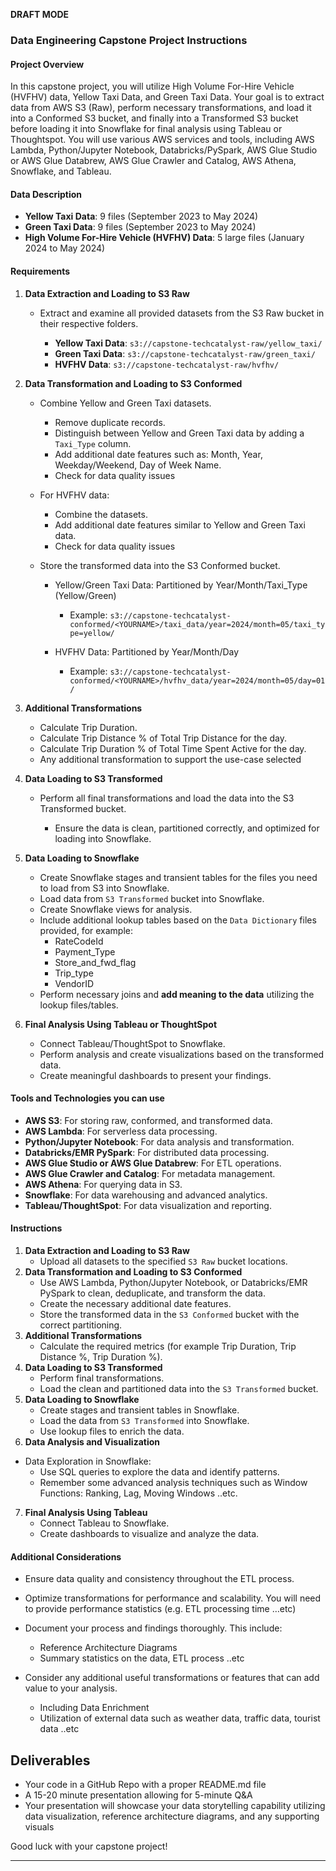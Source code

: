**DRAFT MODE**

### Data Engineering Capstone Project Instructions

#### Project Overview

In this capstone project, you will utilize High Volume For-Hire Vehicle (HVFHV) data, Yellow Taxi Data, and Green Taxi Data. Your goal is to extract data from AWS S3 (Raw), perform necessary transformations, and load it into a Conformed S3 bucket, and finally into a Transformed S3 bucket before loading it into Snowflake for final analysis using Tableau or Thoughtspot. You will use various AWS services and tools, including AWS Lambda, Python/Jupyter Notebook, Databricks/PySpark, AWS Glue Studio or AWS Glue Databrew, AWS Glue Crawler and Catalog, AWS Athena, Snowflake, and Tableau.

#### Data Description

- **Yellow Taxi Data**: 9 files (September 2023 to May 2024)
- **Green Taxi Data**: 9 files (September 2023 to May 2024)
- **High Volume For-Hire Vehicle (HVFHV) Data**: 5 large files (January 2024 to May 2024)

#### Requirements

1. **Data Extraction and Loading to S3 Raw**
   - Extract and examine all provided datasets from the S3 Raw  bucket in their respective folders.
   
     - **Yellow Taxi Data**: `s3://capstone-techcatalyst-raw/yellow_taxi/`
     - **Green Taxi Data**: `s3://capstone-techcatalyst-raw/green_taxi/`
     - **HVFHV Data**: `s3://capstone-techcatalyst-raw/hvfhv/`
   
2. **Data Transformation and Loading to S3 Conformed** 
   - Combine Yellow and Green Taxi datasets.
   
     - Remove duplicate records.
     - Distinguish between Yellow and Green Taxi data by adding a `Taxi_Type` column.
     - Add additional date features such as: Month, Year, Weekday/Weekend, Day of Week Name.
     - Check for data quality issues 
   
   - For HVFHV data:
   
     - Combine the datasets.
     - Add additional date features similar to Yellow and Green Taxi data.
     - Check for data quality issues
   
   - Store the transformed data into the S3 Conformed bucket.
   
     - Yellow/Green Taxi Data: Partitioned by Year/Month/Taxi_Type (Yellow/Green)
   
       - Example: `s3://capstone-techcatalyst-conformed/<YOURNAME>/taxi_data/year=2024/month=05/taxi_type=yellow/`
     
     - HVFHV Data: Partitioned by Year/Month/Day
   
       - Example: `s3://capstone-techcatalyst-conformed/<YOURNAME>/hvfhv_data/year=2024/month=05/day=01/`
   
3. **Additional Transformations**
   - Calculate Trip Duration.
   - Calculate Trip Distance % of Total Trip Distance for the day.
   - Calculate Trip Duration % of Total Time Spent Active for the day.
   - Any additional transformation to support the use-case selected 
   
4. **Data Loading to S3 Transformed**
   - Perform all final transformations and load the data into the S3 Transformed bucket.
   
     - Ensure the data is clean, partitioned correctly, and optimized for loading into Snowflake.
   
5. **Data Loading to Snowflake**
   - Create Snowflake stages and transient tables for the files you need to load from S3 into Snowflake.
   - Load data from `S3 Transformed` bucket into Snowflake.
   - Create Snowflake views for analysis.
   - Include additional lookup tables based on the `Data Dictionary` files provided, for example:
     - RateCodeId
     - Payment_Type
     - Store_and_fwd_flag
     - Trip_type
     - VendorID
   - Perform necessary joins and **add meaning to the data** utilizing the lookup files/tables.
   
6. **Final Analysis Using Tableau or ThoughtSpot**
   - Connect Tableau/ThoughtSpot to Snowflake.
   - Perform analysis and create visualizations based on the transformed data.
   - Create meaningful dashboards to present your findings.

#### Tools and Technologies you can use

- **AWS S3**: For storing raw, conformed, and transformed data.
- **AWS Lambda**: For serverless data processing.
- **Python/Jupyter Notebook**: For data analysis and transformation.
- **Databricks/EMR PySpark**: For distributed data processing.
- **AWS Glue Studio or AWS Glue Databrew**: For ETL operations.
- **AWS Glue Crawler and Catalog**: For metadata management.
- **AWS Athena**: For querying data in S3.
- **Snowflake**: For data warehousing and advanced analytics.
- **Tableau/ThoughtSpot**: For data visualization and reporting.

#### Instructions

1. **Data Extraction and Loading to S3 Raw**
   - Upload all datasets to the specified `S3 Raw` bucket locations.
2. **Data Transformation and Loading to S3 Conformed**
   - Use AWS Lambda, Python/Jupyter Notebook, or Databricks/EMR PySpark to clean, deduplicate, and transform the data.
   - Create the necessary additional date features.
   - Store the transformed data in the `S3 Conformed` bucket with the correct partitioning.
3. **Additional Transformations**
   - Calculate the required metrics (for example Trip Duration, Trip Distance %, Trip Duration %).
4. **Data Loading to S3 Transformed**
   - Perform final transformations.
   - Load the clean and partitioned data into the `S3 Transformed` bucket.
5. **Data Loading to Snowflake**
   - Create stages and transient tables in Snowflake.
   - Load the data from `S3 Transformed` into Snowflake.
   - Use lookup files to enrich the data.
6.  **Data Analysis and Visualization**
   - Data Exploration in Snowflake:
     - Use SQL queries to explore the data and identify patterns.
     - Remember some advanced analysis techniques such as Window Functions: Ranking, Lag, Moving Windows ..etc.
7. **Final Analysis Using Tableau**
   - Connect Tableau to Snowflake.
   - Create dashboards to visualize and analyze the data.

#### Additional Considerations

- Ensure data quality and consistency throughout the ETL process.
- Optimize transformations for performance and scalability. You will need to provide performance statistics (e.g. ETL processing time …etc)
- Document your process and findings thoroughly. This include:
  - Reference Architecture Diagrams 
  - Summary statistics on the data, ETL process ..etc 

- Consider any additional useful transformations or features that can add value to your analysis. 
  - Including Data Enrichment 
  - Utilization of external data such as weather data, traffic data, tourist data ..etc


## Deliverables 

* Your code in a GitHub Repo with a proper README.md file 
* A 15-20 minute presentation allowing for 5-minute Q&A 
* Your presentation will showcase your data storytelling capability utilizing data visualization, reference architecture diagrams, and any supporting visuals 

Good luck with your capstone project!

----

